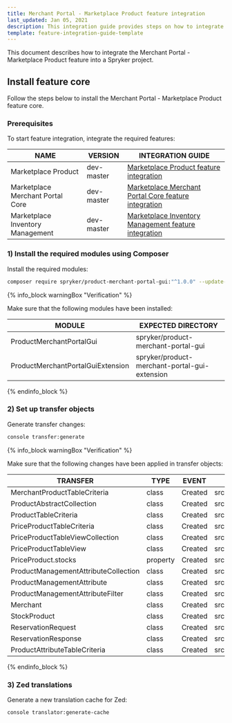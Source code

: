 ```yaml
---
title: Merchant Portal - Marketplace Product feature integration
last_updated: Jan 05, 2021
description: This integration guide provides steps on how to integrate the Merchant Portal - Marketplace Product feature into a Spryker project.
template: feature-integration-guide-template
---
```


This document describes how to integrate the Merchant Portal - Marketplace Product feature into a Spryker project.

## Install feature core

Follow the steps below to install the Merchant Portal - Marketplace Product feature core.

### Prerequisites

To start feature integration, integrate the required features:

| NAME | VERSION | INTEGRATION GUIDE |
|-|-|-|
| Marketplace Product | dev-master | [Marketplace Product feature integration](/docs/marketplace/dev/feature-integration-guides/{{page.version}}/marketplace-product-feature-integration.html) |
| Marketplace Merchant Portal Core | dev-master | [Marketplace Merchant Portal Core feature integration](/docs/marketplace/dev/feature-integration-guides/{{page.version}}/marketplace-merchant-portal-core-feature-integration.html) |
| Marketplace Inventory Management  | dev-master | [Marketplace Inventory Management feature integration](/docs/marketplace/dev/feature-integration-guides/{{page.version}}/marketplace-inventory-management-feature-integration.html) |

### 1) Install the required modules using Composer

Install the required modules:

```bash
composer require spryker/product-merchant-portal-gui:"^1.0.0" --update-with-dependencies
```

{% info_block warningBox "Verification" %}

Make sure that the following modules have been installed:

| MODULE | EXPECTED DIRECTORY |
|-|-|
| ProductMerchantPortalGui | spryker/product-merchant-portal-gui |
| ProductMerchantPortalGuiExtension | spryker/product-merchant-portal-gui-extension |

{% endinfo_block %}

### 2) Set up transfer objects

Generate transfer changes:

```bash
console transfer:generate
```

{% info_block warningBox "Verification" %}
    
Make sure that the following changes have been applied in transfer objects:

| TRANSFER  | TYPE  | EVENT | PATH  |
|-|-|-|-|
| MerchantProductTableCriteria | class | Created | src/Generated/Shared/Transfer/MerchantProductTableCriteriaTransfer |
| ProductAbstractCollection | class | Created | src/Generated/Shared/Transfer/ProductAbstractCollectionTransfer |
| ProductTableCriteria | class | Created | src/Generated/Shared/Transfer/ProductTableCriteriaTransfer |
| PriceProductTableCriteria | class | Created | src/Generated/Shared/Transfer/PriceProductAbstractTableCriteriaTransfer |
| PriceProductTableViewCollection | class | Created | src/Generated/Shared/Transfer/PriceProductAbstractTableViewCollectionTransfer |
| PriceProductTableView | class | Created | src/Generated/Shared/Transfer/PriceProductAbstractTableViewTransfer |
| PriceProduct.stocks | property | Created | src/Generated/Shared/Transfer/PriceProductTransfer |
| ProductManagementAttributeCollection | class | Created | src/Generated/Shared/Transfer/ProductManagementAttributeCollectionTransfer |
| ProductManagementAttribute | class | Created | src/Generated/Shared/Transfer/ProductManagementAttributeTransfer |
| ProductManagementAttributeFilter | class | Created | src/Generated/Shared/Transfer/ProductManagementAttributeFilterTransfer |
| Merchant | class | Created | src/Generated/Shared/Transfer/MerchantTransfer |
| StockProduct | class | Created | src/Generated/Shared/Transfer/StockProductTransfer |
| ReservationRequest | class | Created | src/Generated/Shared/Transfer/ReservationRequestTransfer |
| ReservationResponse | class | Created | src/Generated/Shared/Transfer/ReservationResponseTransfer |
| ProductAttributeTableCriteria | class | Created | src/Generated/Shared/Transfer/ProductAttributeTableCriteria |

{% endinfo_block %}

### 3) Zed translations

Generate a new translation cache for Zed:

```bash
console translator:generate-cache
```
